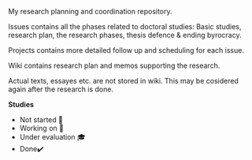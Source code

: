 My research planning and coordination repository.

Issues contains all the phases related to doctoral studies: Basic studies, research plan, the research phases, thesis defence & ending byrocracy.

Projects contains more detailed follow up and scheduling for each issue.

Wiki contains research plan and memos supporting the research.

Actual texts, essayes etc. are not stored in wiki. This may be cosidered again after the research is done.

**Studies**
- Not started :red_circle:
- Working on :hammer:
- Under evaluation :mortar_board:
- Done:heavy_check_mark:

